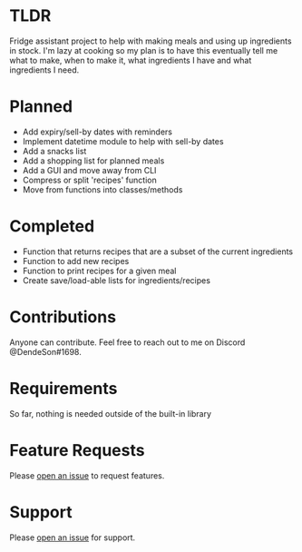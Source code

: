 # TLDR
Fridge assistant project to help with making meals and using up ingredients in stock. I'm lazy at cooking so my plan is to have this eventually tell me what to make, when to make it, what ingredients I have and what ingredients I need.

# Planned
- Add expiry/sell-by dates with reminders
- Implement datetime module to help with sell-by dates
- Add a snacks list
- Add a shopping list for planned meals
- Add a GUI and move away from CLI
- Compress or split 'recipes' function
- Move from functions into classes/methods

# Completed
- Function that returns recipes that are a subset of the current ingredients
- Function to add new recipes
- Function to print recipes for a given meal
- Create save/load-able lists for ingredients/recipes

# Contributions
Anyone can contribute. Feel free to reach out to me on Discord @DendeSon#1698.

# Requirements
So far, nothing is needed outside of the built-in library

# Feature Requests
Please [open an issue](https://github.com/DendeSon/fridgelist/issues/new?assignees=&labels=&template=feature_request.md&title=) to request features.

# Support
Please [open an issue](https://github.com/DendeSon/fridgelist/issues/new?assignees=&labels=&template=bug_report.md&title=) for support.

